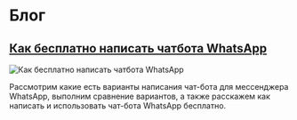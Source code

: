 # Блог

## [Как бесплатно написать чатбота WhatsApp](kak-besplatno-napisat-chatbota-whatsapp.md)
![Как бесплатно написать чатбота WhatsApp](../../assets/kak-besplatno-napisat-chatbota-whatsapp.png)

Рассмотрим какие есть варианты написания чат-бота для мессенджера WhatsApp, выполним сравнение вариантов, а также расскажем как написать и использовать чат-бота WhatsApp бесплатно.